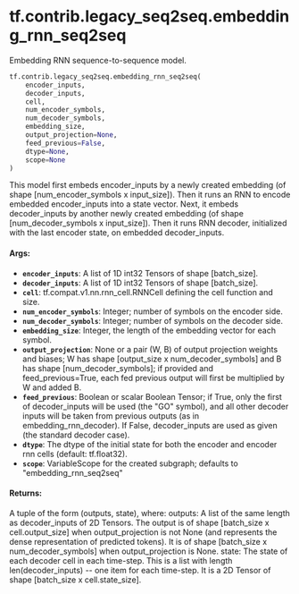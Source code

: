 <div itemscope itemtype="http://developers.google.com/ReferenceObject">
<meta itemprop="name" content="tf.contrib.legacy_seq2seq.embedding_rnn_seq2seq" />
<meta itemprop="path" content="Stable" />
</div>

# tf.contrib.legacy_seq2seq.embedding_rnn_seq2seq

Embedding RNN sequence-to-sequence model.

``` python
tf.contrib.legacy_seq2seq.embedding_rnn_seq2seq(
    encoder_inputs,
    decoder_inputs,
    cell,
    num_encoder_symbols,
    num_decoder_symbols,
    embedding_size,
    output_projection=None,
    feed_previous=False,
    dtype=None,
    scope=None
)
```

<!-- Placeholder for "Used in" -->

This model first embeds encoder_inputs by a newly created embedding (of shape
[num_encoder_symbols x input_size]). Then it runs an RNN to encode
embedded encoder_inputs into a state vector. Next, it embeds decoder_inputs
by another newly created embedding (of shape [num_decoder_symbols x
input_size]). Then it runs RNN decoder, initialized with the last
encoder state, on embedded decoder_inputs.

#### Args:


* <b>`encoder_inputs`</b>: A list of 1D int32 Tensors of shape [batch_size].
* <b>`decoder_inputs`</b>: A list of 1D int32 Tensors of shape [batch_size].
* <b>`cell`</b>: tf.compat.v1.nn.rnn_cell.RNNCell defining the cell function and size.
* <b>`num_encoder_symbols`</b>: Integer; number of symbols on the encoder side.
* <b>`num_decoder_symbols`</b>: Integer; number of symbols on the decoder side.
* <b>`embedding_size`</b>: Integer, the length of the embedding vector for each symbol.
* <b>`output_projection`</b>: None or a pair (W, B) of output projection weights and
  biases; W has shape [output_size x num_decoder_symbols] and B has shape
  [num_decoder_symbols]; if provided and feed_previous=True, each fed
  previous output will first be multiplied by W and added B.
* <b>`feed_previous`</b>: Boolean or scalar Boolean Tensor; if True, only the first of
  decoder_inputs will be used (the "GO" symbol), and all other decoder
  inputs will be taken from previous outputs (as in embedding_rnn_decoder).
  If False, decoder_inputs are used as given (the standard decoder case).
* <b>`dtype`</b>: The dtype of the initial state for both the encoder and encoder
  rnn cells (default: tf.float32).
* <b>`scope`</b>: VariableScope for the created subgraph; defaults to
  "embedding_rnn_seq2seq"


#### Returns:

A tuple of the form (outputs, state), where:
  outputs: A list of the same length as decoder_inputs of 2D Tensors. The
    output is of shape [batch_size x cell.output_size] when
    output_projection is not None (and represents the dense representation
    of predicted tokens). It is of shape [batch_size x num_decoder_symbols]
    when output_projection is None.
  state: The state of each decoder cell in each time-step. This is a list
    with length len(decoder_inputs) -- one item for each time-step.
    It is a 2D Tensor of shape [batch_size x cell.state_size].

